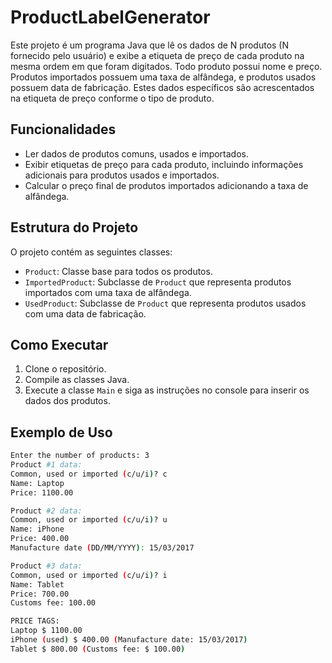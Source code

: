 # ProductLabelGenerator

Este projeto é um programa Java que lê os dados de N produtos (N fornecido pelo usuário) e exibe a etiqueta de preço de cada produto na mesma ordem em que foram digitados. Todo produto possui nome e preço. Produtos importados possuem uma taxa de alfândega, e produtos usados possuem data de fabricação. Estes dados específicos são acrescentados na etiqueta de preço conforme o tipo de produto.

## Funcionalidades

- Ler dados de produtos comuns, usados e importados.
- Exibir etiquetas de preço para cada produto, incluindo informações adicionais para produtos usados e importados.
- Calcular o preço final de produtos importados adicionando a taxa de alfândega.

## Estrutura do Projeto

O projeto contém as seguintes classes:

- `Product`: Classe base para todos os produtos.
- `ImportedProduct`: Subclasse de `Product` que representa produtos importados com uma taxa de alfândega.
- `UsedProduct`: Subclasse de `Product` que representa produtos usados com uma data de fabricação.

## Como Executar

1. Clone o repositório.
2. Compile as classes Java.
3. Execute a classe `Main` e siga as instruções no console para inserir os dados dos produtos.

## Exemplo de Uso

```bash
Enter the number of products: 3
Product #1 data:
Common, used or imported (c/u/i)? c
Name: Laptop
Price: 1100.00

Product #2 data:
Common, used or imported (c/u/i)? u
Name: iPhone
Price: 400.00
Manufacture date (DD/MM/YYYY): 15/03/2017

Product #3 data:
Common, used or imported (c/u/i)? i
Name: Tablet
Price: 700.00
Customs fee: 100.00

PRICE TAGS:
Laptop $ 1100.00
iPhone (used) $ 400.00 (Manufacture date: 15/03/2017)
Tablet $ 800.00 (Customs fee: $ 100.00)
